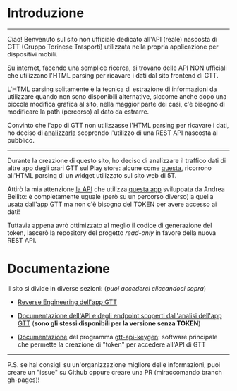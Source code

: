 # Introduzione

-----
Ciao! Benvenuto sul sito non ufficiale dedicato all'API (reale) nascosta di GTT (Gruppo Torinese Trasporti) utilizzata nella propria applicazione per dispositivi mobili.

Su internet, facendo una semplice ricerca, si trovano delle API NON ufficiali che utilizzano l'HTML parsing per ricavare i dati dal sito frontend di GTT.

L'HTML parsing solitamente è la tecnica di estrazione di informazioni da utilizzare quando non sono disponibili alternative, siccome anche dopo una piccola modifica grafica al sito, nella maggior parte dei casi, c'è bisogno di modificare la path (percorso) al dato da estrarre.

Convinto che l'app di GTT non utilizzasse l'HTML parsing per ricavare i dati, ho deciso di [analizzarla](https://gtt.gabboxl.ga/gtt_reverse) scoprendo l'utilizzo di una REST API nascosta al pubblico.

---

Durante la creazione di questo sito, ho deciso di analizzare il traffico dati di altre app degli orari GTT sul Play store: alcune come [questa](https://play.google.com/store/apps/details?id=it.paologodino.bustorino), ricorrono all'HTML parsing di un widget utilizzato sul sito web di 5T.

 Attirò la mia attenzione [la API](https://gtt.gabboxl.ga/API) che utilizza [questa app](https://play.google.com/store/apps/details?id=com.belandsoft.orariGTT) sviluppata da Andrea Bellito: è completamente uguale (però su un percorso diverso) a quella usata dall'app GTT ma non c'è bisogno del TOKEN per avere accesso ai dati!

Tuttavia appena avrò ottimizzato al meglio il codice di generazione del token, lascerò la repository del progetto *read-only* in favore della nuova REST API.

# Documentazione

Il sito si divide in diverse sezioni: (*puoi accederci cliccandoci sopra*)

* [Reverse Engineering dell'app GTT](https://gtt.gabboxl.ga/gtt_reverse)

* <a href="https://gtt.gabboxl.ga/API" name="api_endpoints">Documentazione dell'API e degli endpoint scoperti dall'analisi dell'app GTT</a> (<b>sono gli stessi disponibili per la versione senza TOKEN</b>)

* [Documentazione](https://github.com/Gabboxl/gtt-api-keygen/blob/master/README.md) del programma [gtt-api-keygen](https://github.com/Gabboxl/gtt-api-keygen): software principale che permette la creazione di "token" per accedere all'API di GTT


---

P.S. se hai consigli su un'organizzazione migliore delle informazioni, puoi creare un "issue" su Github oppure creare una PR (miraccomando branch gh-pages)!
